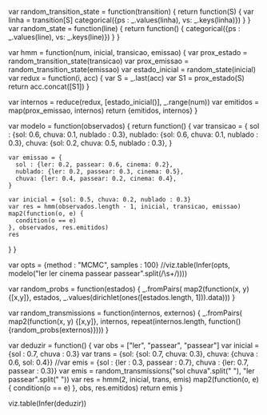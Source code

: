 
var random_transition_state = function(transition) {
  return function(S) {
    var linha = transition[S]
    categorical({ps : _.values(linha), vs: _.keys(linha)})
  }
}
var random_state = function(line) {
  return function() {
    categorical({ps : _.values(line), vs: _.keys(line)})
  }
}

var hmm = function(num, inicial, transicao, emissao) {
  var prox_estado = random_transition_state(transicao)
  var prox_emissao = random_transition_state(emissao)
  var estado_inicial = random_state(inicial)
  var redux = function(i, acc) {
    var S = _.last(acc)
    var S1 = prox_estado(S)
    return acc.concat([S1])
  }

  var internos = reduce(redux, [estado_inicial()], _.range(num))
  var emitidos = map(prox_emissao, internos)
  return  {emitidos, internos}
}

var modelo = function(observados) {
  return function() {
    var transicao = {
      sol : {sol: 0.6, chuva: 0.1, nublado : 0.3},
      nublado: {sol: 0.6, chuva: 0.1, nublado : 0.3},
      chuva: {sol: 0.2, chuva: 0.5, nublado : 0.3},
    }

    var emissao = {
      sol : {ler: 0.2, passear: 0.6, cinema: 0.2},
      nublado: {ler: 0.2, passear: 0.3, cinema: 0.5},
      chuva: {ler: 0.4, passear: 0.2, cinema: 0.4},
    }

    var inicial = {sol: 0.5, chuva: 0.2, nublado : 0.3}
    var res = hmm(observados.length - 1, inicial, transicao, emissao)
    map2(function(o, e) {
      condition(o == e)
    }, observados, res.emitidos)
    res
  }
}


var opts = {method : "MCMC", samples : 100}
//viz.table(Infer(opts, modelo("ler ler cinema passear passear".split(/\s+/))))


var random_probs = function(estados) {
  _.fromPairs(
    map2(function(x, y) {[x,y]}, estados,
         _.values(dirichlet(ones([estados.length, 1])).data)))
}

var random_transmissions = function(internos, externos) {
  _.fromPairs(
    map2(function(x, y) {[x,y]}, internos,
                   repeat(internos.length, function(){random_probs(externos)})))
}

var deduzir = function() {
  var obs = ["ler", "passear", "passear"]
  var inicial = {sol : 0.7, chuva : 0.3}
  var trans = {sol: {sol: 0.7, chuva: 0.3}, chuva: {chuva : 0.6, sol: 0.4}}
  //var emis = {sol : {ler : 0.3, passear : 0.7}, chuva : {ler: 0.7, passear : 0.3}}
  var emis = random_transmissions("sol chuva".split(" "), "ler passear".split(" "))
  var res = hmm(2, inicial, trans, emis)
  map2(function(o, e) {
    condition(o == e)
  }, obs, res.emitidos)
  return emis
}

viz.table(Infer(deduzir))

